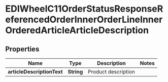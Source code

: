 

# EDIWheelC11OrderStatusResponseReferencedOrderInnerOrderLineInnerOrderedArticleArticleDescription


## Properties

| Name | Type | Description | Notes |
|------------ | ------------- | ------------- | -------------|
|**articleDescriptionText** | **String** | Product description |  |



